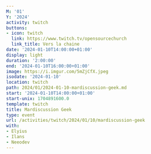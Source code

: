 ```yaml
---
M: '01'
Y: '2024'
activity: twitch
buttons:
- icon: twitch
  link: https://www.twitch.tv/opensourcechurch
  link_title: Vers la chaine
date: '2024-01-10T14:00:00+01:00'
display: light
duration: '2:00:00'
end: '2024-01-10T16:00:00+01:00'
image: https://i.imgur.com/5mZjCfX.jpeg
isodate: '2024-01-10'
location: twitch
path: 2024/01/2024-01-10-mardiscussion-geek.md
start: '2024-01-10T14:00:00+01:00'
start-unix: 1704891600.0
template: twitch
title: Mardiscussion Geek
type: event
url: /activities/twitch/2024/01/10/mardiscussion-geek
with:
- Elyius
- Ilans
- Neeodev
---
```

